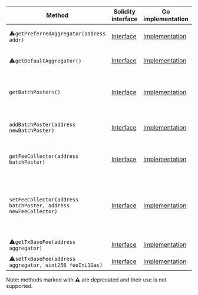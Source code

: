 <table>
  <thead>
    <tr>
      <th>Method</th>
      <th>Solidity interface</th>
      <th>Go implementation</th>
      <th>Description</th>
    </tr>
  </thead>
  <tbody>
    <tr>
      <td>
        ⚠️<code>getPreferredAggregator(address addr)</code>
      </td>
      <td>
        <a
          href="https://github.com/OffchainLabs/nitro-contracts/blob/b16bf0b737468382854dac28346fec8b65b55989/src/precompiles/ArbAggregator.sol#L14"
          target="_blank"
        >
          Interface
        </a>
      </td>
      <td>
        <a
          href="https://github.com/OffchainLabs/nitro/blob/v2.1.1/precompiles/ArbAggregator.go#L24"
          target="_blank"
        >
          Implementation
        </a>
      </td>
      <td>Deprecated: Do not use this method.</td>
    </tr>
    <tr>
      <td>
        ⚠️<code>getDefaultAggregator()</code>
      </td>
      <td>
        <a
          href="https://github.com/OffchainLabs/nitro-contracts/blob/b16bf0b737468382854dac28346fec8b65b55989/src/precompiles/ArbAggregator.sol#L18"
          target="_blank"
        >
          Interface
        </a>
      </td>
      <td>
        <a
          href="https://github.com/OffchainLabs/nitro/blob/v2.1.1/precompiles/ArbAggregator.go#L30"
          target="_blank"
        >
          Implementation
        </a>
      </td>
      <td>Deprecated: Do not use this method.</td>
    </tr>
    <tr>
      <td>
        <code>getBatchPosters()</code>
      </td>
      <td>
        <a
          href="https://github.com/OffchainLabs/nitro-contracts/blob/b16bf0b737468382854dac28346fec8b65b55989/src/precompiles/ArbAggregator.sol#L22"
          target="_blank"
        >
          Interface
        </a>
      </td>
      <td>
        <a
          href="https://github.com/OffchainLabs/nitro/blob/v2.1.1/precompiles/ArbAggregator.go#L35"
          target="_blank"
        >
          Implementation
        </a>
      </td>
      <td>GetBatchPosters gets the addresses of all current batch posters</td>
    </tr>
    <tr>
      <td>
        <code>addBatchPoster(address newBatchPoster)</code>
      </td>
      <td>
        <a
          href="https://github.com/OffchainLabs/nitro-contracts/blob/b16bf0b737468382854dac28346fec8b65b55989/src/precompiles/ArbAggregator.sol#L27"
          target="_blank"
        >
          Interface
        </a>
      </td>
      <td>
        <a
          href="https://github.com/OffchainLabs/nitro/blob/v2.1.1/precompiles/ArbAggregator.go#L39"
          target="_blank"
        >
          Implementation
        </a>
      </td>
      <td>Adds newBatchPoster as a batch poster</td>
    </tr>
    <tr>
      <td>
        <code>getFeeCollector(address batchPoster)</code>
      </td>
      <td>
        <a
          href="https://github.com/OffchainLabs/nitro-contracts/blob/b16bf0b737468382854dac28346fec8b65b55989/src/precompiles/ArbAggregator.sol#L32"
          target="_blank"
        >
          Interface
        </a>
      </td>
      <td>
        <a
          href="https://github.com/OffchainLabs/nitro/blob/v2.1.1/precompiles/ArbAggregator.go#L62"
          target="_blank"
        >
          Implementation
        </a>
      </td>
      <td>GetFeeCollector gets a batch poster's fee collector</td>
    </tr>
    <tr>
      <td>
        <code>setFeeCollector(address batchPoster, address newFeeCollector)</code>
      </td>
      <td>
        <a
          href="https://github.com/OffchainLabs/nitro-contracts/blob/b16bf0b737468382854dac28346fec8b65b55989/src/precompiles/ArbAggregator.sol#L38"
          target="_blank"
        >
          Interface
        </a>
      </td>
      <td>
        <a
          href="https://github.com/OffchainLabs/nitro/blob/v2.1.1/precompiles/ArbAggregator.go#L71"
          target="_blank"
        >
          Implementation
        </a>
      </td>
      <td>
        SetFeeCollector sets a batch poster's fee collector (caller must be the batch poster, its
        fee collector, or an owner)
      </td>
    </tr>
    <tr>
      <td>
        ⚠️<code>getTxBaseFee(address aggregator)</code>
      </td>
      <td>
        <a
          href="https://github.com/OffchainLabs/nitro-contracts/blob/b16bf0b737468382854dac28346fec8b65b55989/src/precompiles/ArbAggregator.sol#L43"
          target="_blank"
        >
          Interface
        </a>
      </td>
      <td>
        <a
          href="https://github.com/OffchainLabs/nitro/blob/v2.1.1/precompiles/ArbAggregator.go#L93"
          target="_blank"
        >
          Implementation
        </a>
      </td>
      <td>Deprecated: returns 0</td>
    </tr>
    <tr>
      <td>
        ⚠️<code>setTxBaseFee(address aggregator, uint256 feeInL1Gas)</code>
      </td>
      <td>
        <a
          href="https://github.com/OffchainLabs/nitro-contracts/blob/b16bf0b737468382854dac28346fec8b65b55989/src/precompiles/ArbAggregator.sol#L51"
          target="_blank"
        >
          Interface
        </a>
      </td>
      <td>
        <a
          href="https://github.com/OffchainLabs/nitro/blob/v2.1.1/precompiles/ArbAggregator.go#L99"
          target="_blank"
        >
          Implementation
        </a>
      </td>
      <td>Deprecated: does nothing</td>
    </tr>
  </tbody>
</table>
<p>Note: methods marked with ⚠️ are deprecated and their use is not supported.</p>

